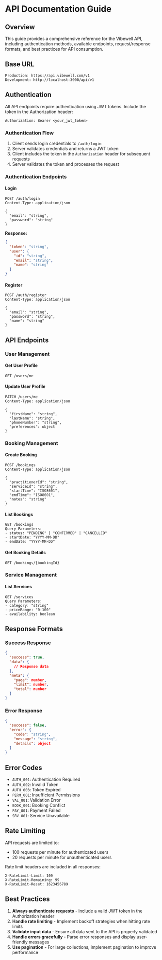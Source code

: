 # API Documentation Guide

## Overview

This guide provides a comprehensive reference for the Vibewell API, including authentication methods, available endpoints, request/response formats, and best practices for API consumption.

## Base URL

```
Production: https://api.vibewell.com/v1
Development: http://localhost:3000/api/v1
```

## Authentication

All API endpoints require authentication using JWT tokens. Include the token in the Authorization header:

```
Authorization: Bearer <your_jwt_token>
```

### Authentication Flow

1. Client sends login credentials to `/auth/login`
2. Server validates credentials and returns a JWT token
3. Client includes the token in the `Authorization` header for subsequent requests
4. Server validates the token and processes the request

### Authentication Endpoints

#### Login

```http
POST /auth/login
Content-Type: application/json

{
  "email": "string",
  "password": "string"
}
```

**Response:**

```json
{
  "token": "string",
  "user": {
    "id": "string",
    "email": "string",
    "name": "string"
  }
}
```

#### Register

```http
POST /auth/register
Content-Type: application/json

{
  "email": "string",
  "password": "string",
  "name": "string"
}
```

## API Endpoints

### User Management

#### Get User Profile

```http
GET /users/me
```

#### Update User Profile

```http
PATCH /users/me
Content-Type: application/json

{
  "firstName": "string",
  "lastName": "string",
  "phoneNumber": "string",
  "preferences": object
}
```

### Booking Management

#### Create Booking

```http
POST /bookings
Content-Type: application/json

{
  "practitionerId": "string",
  "serviceId": "string",
  "startTime": "ISO8601",
  "endTime": "ISO8601",
  "notes": "string"
}
```

#### List Bookings

```http
GET /bookings
Query Parameters:
- status: "PENDING" | "CONFIRMED" | "CANCELLED"
- startDate: "YYYY-MM-DD"
- endDate: "YYYY-MM-DD"
```

#### Get Booking Details

```http
GET /bookings/{bookingId}
```

### Service Management

#### List Services

```http
GET /services
Query Parameters:
- category: "string"
- priceRange: "0-100"
- availability: boolean
```

## Response Formats

### Success Response

```json
{
  "success": true,
  "data": {
    // Response data
  },
  "meta": {
    "page": number,
    "limit": number,
    "total": number
  }
}
```

### Error Response

```json
{
  "success": false,
  "error": {
    "code": "string",
    "message": "string",
    "details": object
  }
}
```

## Error Codes

- `AUTH_001`: Authentication Required
- `AUTH_002`: Invalid Token
- `AUTH_003`: Token Expired
- `PERM_001`: Insufficient Permissions
- `VAL_001`: Validation Error
- `BOOK_001`: Booking Conflict
- `PAY_001`: Payment Failed
- `SRV_001`: Service Unavailable

## Rate Limiting

API requests are limited to:
- 100 requests per minute for authenticated users
- 20 requests per minute for unauthenticated users

Rate limit headers are included in all responses:
```
X-RateLimit-Limit: 100
X-RateLimit-Remaining: 99
X-RateLimit-Reset: 1623456789
```

## Best Practices

1. **Always authenticate requests** - Include a valid JWT token in the Authorization header
2. **Handle rate limiting** - Implement backoff strategies when hitting rate limits
3. **Validate input data** - Ensure all data sent to the API is properly validated
4. **Handle errors gracefully** - Parse error responses and display user-friendly messages
5. **Use pagination** - For large collections, implement pagination to improve performance 